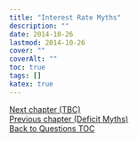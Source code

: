 ```yaml
---
title: "Interest Rate Myths"
description: ""
date: 2014-10-26
lastmod: 2014-10-26
cover: ""
coverAlt: ""
toc: true
tags: []
katex: true
---
```





[Next chapter (TBC)](./)  
[Previous chapter (Deficit Myths)](../5_deficit_myths)  
[Back to Questions TOC](../)
